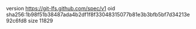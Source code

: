 version https://git-lfs.github.com/spec/v1
oid sha256:1b98f51b38487ada4b2df1f8f33048315077b81e3b3bfb5bf7d34213e92c6fd8
size 11829
